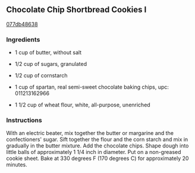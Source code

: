 ## Chocolate Chip Shortbread Cookies I

[077db48638](http://allrecipes.com/recipe/chocolate-chip-shortbread-cookies-i/)

### Ingredients

 - 1 cup of butter, without salt

 - 1/2 cup of sugars, granulated

 - 1/2 cup of cornstarch

 - 1 cup of spartan, real semi-sweet chocolate baking chips, upc: 011213162966

 - 1 1/2 cup of wheat flour, white, all-purpose, unenriched

### Instructions

With an electric beater, mix together the butter or margarine and the confectioners' sugar. Sift together the flour and the corn starch and mix in gradually in the butter mixture. Add the chocolate chips. Shape dough into little balls of approximately 1 1/4 inch in diameter. Put on a non-greased cookie sheet. Bake at 330 degrees F (170 degrees C) for approximately 20 minutes.